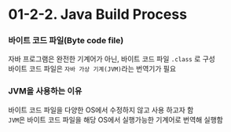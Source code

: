 # 01-2-2. Java Build Process

<h3>바이트 코드 파일(Byte code file)</h3>

자바 프로그램은 완전한 기계어가 아닌, 바이트 코드 파일 `.class` 로 구성   
바이트 코드 파일은 `자바 가상 기계(JVM)`라는 번역기가 필요

<h3>JVM을 사용하는 이유</h3>

바이트 코드 파일을 다양한 OS에서 수정하지 않고 사용 하고자 함   
`JVM`은 바이트 코드 파일을 해당 OS에서 실행가능한 기계어로 번역해 실행함
